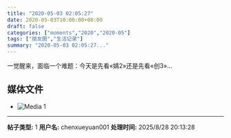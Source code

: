 ```yaml
---
title: "2020-05-03 02:05:27"
date: 2020-05-03T10:00:00+08:00
draft: false
categories: ["moments","2020","2020-05"]
tags: ["朋友圈","生活记录"]
summary: "2020-05-03 02:05:27..."
---
```


一觉醒来，面临一个难题：今天是先看«婧2»还是先看«创3»…

## 媒体文件

- ![Media 1](/Moments/photos/2020-05-03/202005030205270.jpg)

---

**帖子类型:** 1
**用户名:** chenxueyuan001
**处理时间:** 2025/8/28 20:13:28